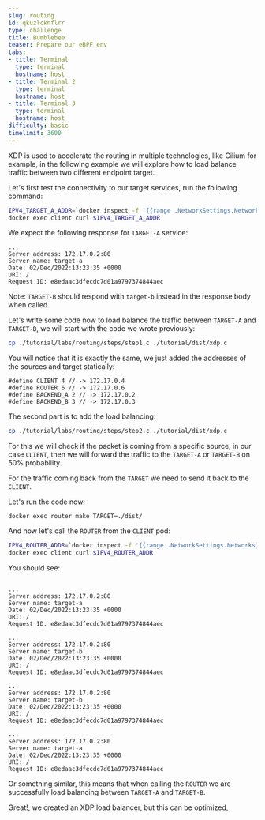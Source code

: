 ```yaml
---
slug: routing
id: qkuzlcknflrr
type: challenge
title: Bumblebee
teaser: Prepare our eBPF env
tabs:
- title: Terminal
  type: terminal
  hostname: host
- title: Terminal 2
  type: terminal
  hostname: host
- title: Terminal 3
  type: terminal
  hostname: host
difficulty: basic
timelimit: 3600
---
```


XDP is used to accelerate the routing in multiple technologies, like Cilium for example, in the following example we will explore how to load balance traffic between two different endpoint target. 

Let's first test the connectivity to our target services, run the following command: 

```bash
IPV4_TARGET_A_ADDR=`docker inspect -f '{{range .NetworkSettings.Networks}}{{.IPAddress}}{{end}}' target-A`
docker exec client curl $IPV4_TARGET_A_ADDR
```

We expect the following response for `TARGET-A` service: 

```
...
Server address: 172.17.0.2:80
Server name: target-a
Date: 02/Dec/2022:13:23:35 +0000
URI: /
Request ID: e8edaac3dfecdc7d01a9797374844aec
```

Note: `TARGET-B` should respond with `target-b` instead in the response body when called. 


Let's write some code now to load balance the traffic between `TARGET-A` and `TARGET-B`, we will start with the code we wrote previously:

```bash
cp ./tutorial/labs/routing/steps/step1.c ./tutorial/dist/xdp.c
```

You will notice that it is exactly the same, we just added the addresses of the sources and target statically: 

```
#define CLIENT 4 // -> 172.17.0.4
#define ROUTER 6 // -> 172.17.0.6
#define BACKEND_A 2 // -> 172.17.0.2
#define BACKEND_B 3 // -> 172.17.0.3
```

The second part is to add the load balancing:
```bash
cp ./tutorial/labs/routing/steps/step2.c ./tutorial/dist/xdp.c
```

For this we will check if the packet is coming from a specific source, in our case `CLIENT`, then we will forward the traffic to the `TARGET-A` or `TARGET-B` on 50% probability.

For the traffic coming back from the `TARGET` we need to send it back to the `CLIENT`. 

Let's run the code now: 

```
docker exec router make TARGET=./dist/
```

And now let's call the `ROUTER` from the `CLIENT` pod: 

```bash
IPV4_ROUTER_ADDR=`docker inspect -f '{{range .NetworkSettings.Networks}}{{.IPAddress}}{{end}}' router`
docker exec client curl $IPV4_ROUTER_ADDR
```

You should see: 

```

...
Server address: 172.17.0.2:80
Server name: target-a
Date: 02/Dec/2022:13:23:35 +0000
URI: /
Request ID: e8edaac3dfecdc7d01a9797374844aec

...
Server address: 172.17.0.2:80
Server name: target-b
Date: 02/Dec/2022:13:23:35 +0000
URI: /
Request ID: e8edaac3dfecdc7d01a9797374844aec

...
Server address: 172.17.0.2:80
Server name: target-b
Date: 02/Dec/2022:13:23:35 +0000
URI: /
Request ID: e8edaac3dfecdc7d01a9797374844aec

...
Server address: 172.17.0.2:80
Server name: target-a
Date: 02/Dec/2022:13:23:35 +0000
URI: /
Request ID: e8edaac3dfecdc7d01a9797374844aec
```

Or something similar, this means that when calling the `ROUTER` we are successfully load balancing between `TARGET-A` and `TARGET-B`.


Great!, we created an XDP load balancer, but this can be optimized, 
